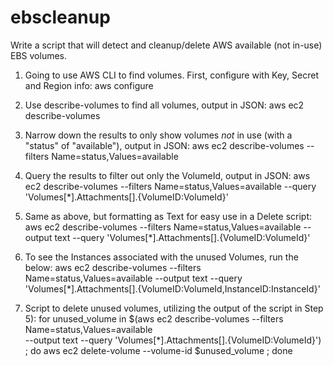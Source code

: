 # ebscleanup
Write a script that will detect and cleanup/delete AWS available (not in-use) EBS volumes.

1) Going to use AWS CLI to find volumes. First, configure with Key, Secret and Region info:
aws configure

2) Use describe-volumes to find all volumes, output in JSON:
aws ec2 describe-volumes

3) Narrow down the results to only show volumes *not* in use (with a "status" of "available"), output in JSON:
aws ec2 describe-volumes --filters Name=status,Values=available

4) Query the results to filter out only the VolumeId, output in JSON:
aws ec2 describe-volumes --filters Name=status,Values=available --query 'Volumes[*].Attachments[].{VolumeID:VolumeId}'

5) Same as above, but formatting as Text for easy use in a Delete script:
aws ec2 describe-volumes --filters Name=status,Values=available --output text --query 'Volumes[*].Attachments[].{VolumeID:VolumeId}'

6) To see the Instances associated with the unused Volumes, run the below:
aws ec2 describe-volumes --filters Name=status,Values=available --output text --query 'Volumes[*].Attachments[].{VolumeID:VolumeId,InstanceID:InstanceId}'

7) Script to delete unused volumes, utilizing the output of the script in Step 5):
for unused_volume in $(aws ec2 describe-volumes --filters Name=status,Values=available \
--output text --query 'Volumes[*].Attachments[].{VolumeID:VolumeId}') ; 
do aws ec2 delete-volume --volume-id $unused_volume ; done
 
